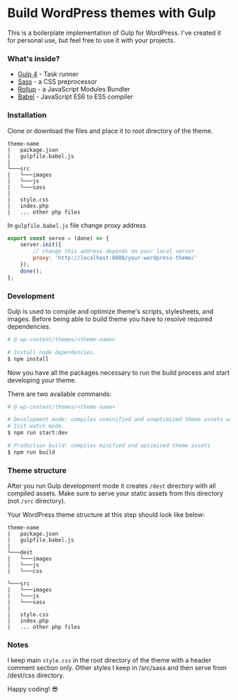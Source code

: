 # Build WordPress themes with Gulp

This is a boilerplate implementation of Gulp for WordPress. I've created it for personal use, but feel free to use it with your projects.

### What's inside?
- [Gulp 4](https://gulpjs.com/) - Task runner 
- [Sass](https://sass-lang.com/) - a CSS preprocessor
- [Rollup](https://rollupjs.org/guide/en/) - a JavaScript Modules Bundler
- [Babel](https://babeljs.io/) - JavaScript ES6 to ES5 compiler

### Installation
Clone or download the files and place it to root directory of the theme.
```
theme-name
|   package.json
|   gulpfile.babel.js
|
└───src
|   └───images
|   └───js
|   └───sass  
|
|   style.css
|   index.php
|   ... other php files
```
In `gulpfile.babel.js` file change proxy address
```javascript
export const serve = (done) => {
    server.init({
        // change this address depends on your local server
        proxy: 'http://localhost:8888/your-wordpress-theme/'
    });
    done();
};
```

### Development
Gulp is used to compile and optimize theme's scripts, stylesheets, and images.
Before being able to build theme you have to resolve required dependencies.

```bash
# @ wp-content/themes/<theme-name>

# Install node dependencies.
$ npm install
```
Now you have all the packages necessary to run the build process and start developing your theme.

There are two available commands:
```bash
# @ wp-content/themes/<theme-name>

# Development mode: compiles unminified and unoptimized theme assets with source maps.
# Init watch mode.
$ npm run start:dev

# Production build: compiles minified and optimized theme assets
$ npm run build
```

### Theme structure
After you run Gulp development mode it creates `/dest` directory with all compiled assets. Make sure to serve your static assets from this directory (not `/src` directory).

Your WordPress theme structure at this step should look like below:
```
theme-name
|   package.json
|   gulpfile.babel.js
|
└───dest
|   └───images
|   └───js
|   └───css

└───src
|   └───images
|   └───js
|   └───sass  
|
|   style.css
|   index.php
|   ... other php files
```

### Notes
I keep main `style.css` in the root directory of the theme with a header comment section only.
Other styles I keep in /src/sass and then serve from /dest/css directory. 

Happy coding! 😎






